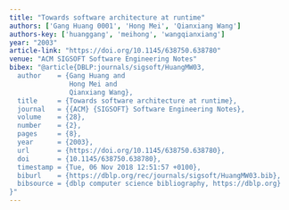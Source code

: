 ```yaml
---
title: "Towards software architecture at runtime"
authors: ['Gang Huang 0001', 'Hong Mei', 'Qianxiang Wang']
authors-key: ['huanggang', 'meihong', 'wangqianxiang']
year: "2003"
article-link: "https://doi.org/10.1145/638750.638780"
venue: "ACM SIGSOFT Software Engineering Notes"
bibex: "@article{DBLP:journals/sigsoft/HuangMW03,
  author    = {Gang Huang and
               Hong Mei and
               Qianxiang Wang},
  title     = {Towards software architecture at runtime},
  journal   = {{ACM} {SIGSOFT} Software Engineering Notes},
  volume    = {28},
  number    = {2},
  pages     = {8},
  year      = {2003},
  url       = {https://doi.org/10.1145/638750.638780},
  doi       = {10.1145/638750.638780},
  timestamp = {Tue, 06 Nov 2018 12:51:57 +0100},
  biburl    = {https://dblp.org/rec/journals/sigsoft/HuangMW03.bib},
  bibsource = {dblp computer science bibliography, https://dblp.org}
}"
---
```

